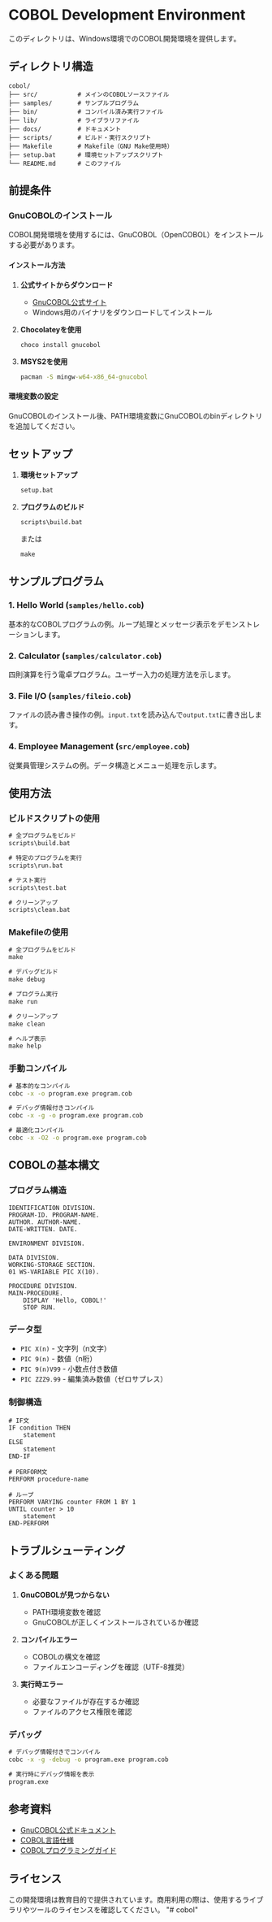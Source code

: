 # COBOL Development Environment

このディレクトリは、Windows環境でのCOBOL開発環境を提供します。

## ディレクトリ構造

```
cobol/
├── src/           # メインのCOBOLソースファイル
├── samples/       # サンプルプログラム
├── bin/           # コンパイル済み実行ファイル
├── lib/           # ライブラリファイル
├── docs/          # ドキュメント
├── scripts/       # ビルド・実行スクリプト
├── Makefile       # Makefile（GNU Make使用時）
├── setup.bat      # 環境セットアップスクリプト
└── README.md      # このファイル
```

## 前提条件

### GnuCOBOLのインストール

COBOL開発環境を使用するには、GnuCOBOL（OpenCOBOL）をインストールする必要があります。

#### インストール方法

1. **公式サイトからダウンロード**
   - [GnuCOBOL公式サイト](https://sourceforge.net/projects/gnucobol/)
   - Windows用のバイナリをダウンロードしてインストール

2. **Chocolateyを使用**
   ```cmd
   choco install gnucobol
   ```

3. **MSYS2を使用**
   ```cmd
   pacman -S mingw-w64-x86_64-gnucobol
   ```

#### 環境変数の設定

GnuCOBOLのインストール後、PATH環境変数にGnuCOBOLのbinディレクトリを追加してください。

## セットアップ

1. **環境セットアップ**
   ```cmd
   setup.bat
   ```

2. **プログラムのビルド**
   ```cmd
   scripts\build.bat
   ```
   または
   ```cmd
   make
   ```

## サンプルプログラム

### 1. Hello World (`samples/hello.cob`)
基本的なCOBOLプログラムの例。ループ処理とメッセージ表示をデモンストレーションします。

### 2. Calculator (`samples/calculator.cob`)
四則演算を行う電卓プログラム。ユーザー入力の処理方法を示します。

### 3. File I/O (`samples/fileio.cob`)
ファイルの読み書き操作の例。`input.txt`を読み込んで`output.txt`に書き出します。

### 4. Employee Management (`src/employee.cob`)
従業員管理システムの例。データ構造とメニュー処理を示します。

## 使用方法

### ビルドスクリプトの使用

```cmd
# 全プログラムをビルド
scripts\build.bat

# 特定のプログラムを実行
scripts\run.bat

# テスト実行
scripts\test.bat

# クリーンアップ
scripts\clean.bat
```

### Makefileの使用

```cmd
# 全プログラムをビルド
make

# デバッグビルド
make debug

# プログラム実行
make run

# クリーンアップ
make clean

# ヘルプ表示
make help
```

### 手動コンパイル

```cmd
# 基本的なコンパイル
cobc -x -o program.exe program.cob

# デバッグ情報付きコンパイル
cobc -x -g -o program.exe program.cob

# 最適化コンパイル
cobc -x -O2 -o program.exe program.cob
```

## COBOLの基本構文

### プログラム構造
```cobol
IDENTIFICATION DIVISION.
PROGRAM-ID. PROGRAM-NAME.
AUTHOR. AUTHOR-NAME.
DATE-WRITTEN. DATE.

ENVIRONMENT DIVISION.

DATA DIVISION.
WORKING-STORAGE SECTION.
01 WS-VARIABLE PIC X(10).

PROCEDURE DIVISION.
MAIN-PROCEDURE.
    DISPLAY 'Hello, COBOL!'
    STOP RUN.
```

### データ型
- `PIC X(n)` - 文字列（n文字）
- `PIC 9(n)` - 数値（n桁）
- `PIC 9(n)V99` - 小数点付き数値
- `PIC ZZZ9.99` - 編集済み数値（ゼロサプレス）

### 制御構造
```cobol
# IF文
IF condition THEN
    statement
ELSE
    statement
END-IF

# PERFORM文
PERFORM procedure-name

# ループ
PERFORM VARYING counter FROM 1 BY 1
UNTIL counter > 10
    statement
END-PERFORM
```

## トラブルシューティング

### よくある問題

1. **GnuCOBOLが見つからない**
   - PATH環境変数を確認
   - GnuCOBOLが正しくインストールされているか確認

2. **コンパイルエラー**
   - COBOLの構文を確認
   - ファイルエンコーディングを確認（UTF-8推奨）

3. **実行時エラー**
   - 必要なファイルが存在するか確認
   - ファイルのアクセス権限を確認

### デバッグ

```cmd
# デバッグ情報付きでコンパイル
cobc -x -g -debug -o program.exe program.cob

# 実行時にデバッグ情報を表示
program.exe
```

## 参考資料

- [GnuCOBOL公式ドキュメント](https://gnucobol.sourceforge.io/)
- [COBOL言語仕様](https://www.iso.org/standard/74515.html)
- [COBOLプログラミングガイド](https://www.ibm.com/docs/en/cobol-zos)

## ライセンス

この開発環境は教育目的で提供されています。商用利用の際は、使用するライブラリやツールのライセンスを確認してください。
"# cobol" 
